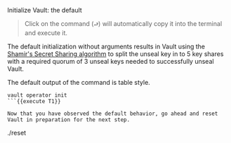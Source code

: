 Initialize Vault: the default


> Click on the command (`⮐`) will automatically copy it into the terminal and execute it.

The default initialization without arguments results in Vault using the [Shamir's Secret Sharing algorithm](https://en.wikipedia.org/wiki/Shamir%27s_Secret_Sharing) to split the unseal key in to 5 key shares with a required quorum of 3 unseal keys needed to successfully unseal Vault.

The default output of the command is table style.

```
vault operator init
```{{execute T1}}

Now that you have observed the default behavior, go ahead and reset Vault in preparation for the next step.

```
./reset
```{{execute T1}}
